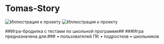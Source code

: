 # Tomas-Story
![Иллюстрация к проекту](https://img.shields.io/github/issues-closed-raw/icnhndl/Thomas-Story)
![Иллюстрация к проекту]([https://img.shields.io/github/issues-closed-raw/icnhndl/Thomas-Story](https://img.shields.io/github/issues-closed/icnhndl/Thomas-Story))

##Игра-бродилка с тестами по школьной программе##
###Игра предназначена для:###
• пользователей ПК
• подростков
• школьников
